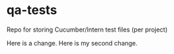 # qa-tests
Repo for storing Cucumber/Intern test files (per project)

Here is a change.
Here is my second change. 
